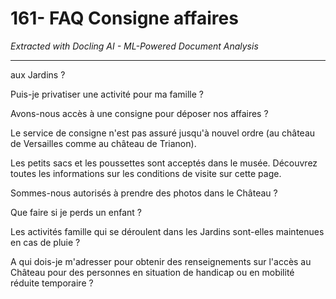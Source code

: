 # 161- FAQ Consigne affaires

*Extracted with Docling AI - ML-Powered Document Analysis*

---

aux Jardins ?

Puis-je privatiser une activité pour ma famille ?

Avons-nous accès à une consigne pour déposer nos affaires ?

Le service de consigne n'est pas assuré jusqu'à nouvel ordre (au château de Versailles comme au château de Trianon).

Les petits sacs et les poussettes sont acceptés dans le musée. Découvrez toutes les informations sur les conditions de visite sur cette page.

Sommes-nous autorisés à prendre des photos dans le Château ?

Que faire si je perds un enfant ?

Les activités famille qui se déroulent dans les Jardins sont-elles maintenues en cas de pluie ?

A qui dois-je m'adresser pour obtenir des renseignements sur l'accès au Château pour des personnes en situation de handicap ou en mobilité réduite temporaire ?